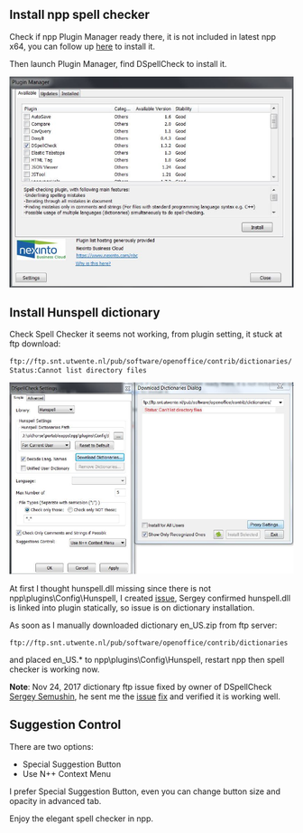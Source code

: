 ## Install npp spell checker

Check if npp Plugin Manager ready there, it is not included in latest npp x64, you can follow up [here](https://github.com/robertluwang/npp-setting/blob/master/npp-plugin-manager.md) to install it.

Then launch Plugin Manager, find DSpellCheck to install it.

![](images/DSpellChecker.jpg)

## Install Hunspell dictionary
Check Spell Checker it seems not working, from plugin setting, it stuck at ftp download:
```
ftp://ftp.snt.utwente.nl/pub/software/openoffice/contrib/dictionaries/
Status:Cannot list directory files
```

![](images/spellchecker-Hunspell-error.jpg)

At first I thought hunspell.dll missing since there is not npp\plugins\Config\Hunspell, I created [issue](https://github.com/Predelnik/DSpellCheck/issues/111), Sergey confirmed hunspell.dll is linked into plugin statically, so issue is on dictionary installation.

As soon as I manually downloaded dictionary en_US.zip from ftp server:
```
ftp://ftp.snt.utwente.nl/pub/software/openoffice/contrib/dictionaries
```
and placed en_US.* to npp\plugins\Config\Hunspell, restart npp then spell checker is working now.

**Note**: Nov 24, 2017 dictionary ftp issue fixed by owner of DSpellCheck [Sergey Semushin](https://github.com/predelnik), he sent me the [issue](https://github.com/Predelnik/DSpellCheck/issues/111) [fix](https://drive.google.com/uc?export=download&id=1jpQwMxPDOUryoEpjV2brfv2JALDmdYux) and verified it is working well.

## Suggestion Control
There are two options:
- Special Suggestion Button
- Use N++ Context Menu

I prefer Special Suggestion Button, even you can change button size and opacity in advanced tab.

Enjoy the elegant spell checker in npp.


